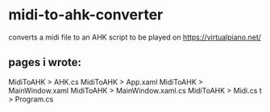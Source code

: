 # midi-to-ahk-converter
converts a midi file to an AHK script to be played on https://virtualpiano.net/

## pages i wrote:
MidiToAHK > AHK.cs
MidiToAHK > App.xaml
MidiToAHK > MainWindow.xaml
MidiToAHK > MainWindow.xaml.cs
MidiToAHK > Midi.cs
t > Program.cs
